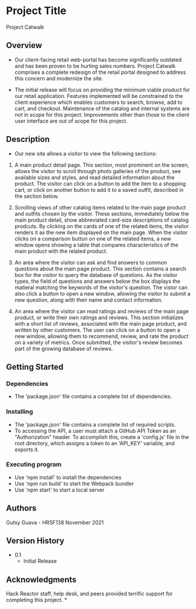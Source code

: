 # Project Title

Project Catwalk

## Overview

* Our client-facing retail web-portal has become significantly outdated and has been proven to be hurting sales numbers.   Project Catwalk comprises a complete redesign of the retail portal designed to address this concern and modernize the site.

* The initial release will focus on providing the minimum viable product for our retail application. Features implemented will be constrained to the client experience which enables customers to search, browse, add to cart, and checkout. Maintenance of the catalog and internal systems are not in scope for this project. Improvements other than those to the client user interface are out of scope for this project.

## Description

* Our new site allows a visitor to view the following sections:

1. A main product detail page.
This section, most prominent on the screen, allows the visitor to scroll through photo galleries of the product, see available sizes and styles, and read detailed information about the product. The visitor can click on a button to add the item to a shopping cart, or click on another button to add it to a saved outfit, described in the section below.

2. Scrolling views of other catalog items related to the main page product and outfits chosen by the visitor.
These sections, immediately below the main product detail, show abbreviated card-size descriptions of catalog prodcuts. By clicking on the cards of one of the related items, the visitor renders it as the new item displayed on the main page. When the visitor clicks on a comparison button on one of the related items, a new window opens showing a table that compares characteristics of the main product with the related product.

3. An area where the visitor can ask and find answers to common questions about the main page product.
This section contains a search box for the visitor to query the database of questions. As the visitor types, the field of questions and answers below the box displays the matieral matching the keywords of the visitor's question. The vistor can also click a button to open a new window, allowing the visitor to submit a new question, along with their name and contact information.

4. An area where the visitor can read ratings and reviews of the main page product, or write their own ratings and reviews.
This section initializes with a short list of reviews, associated with the main page product, and written by other customers. The user can click on a button to open a new window, allowing them to recommend, review, and rate the product on a variety of metrics. Once submitted, the visitor's review becomes part of the growing database of reviews.

## Getting Started

### Dependencies

* The 'package.json' file contains a complete list of dependencies.

### Installing

* The 'package.json' file contains a complete list of required scripts.
* To accessing the API, a user must attach a GitHub API Token as an "Authorization" header. To accomplish this, create a 'config.js' file in the root directory, which assigns a token to an 'API_KEY' variable, and exports it.

### Executing program

* Use 'npm install' to install the dependencies
* Use 'npm run build' to start the Webpack bundler
* Use 'npm start' to start a local server

## Authors

Gutsy Guava - HRSF138
November 2021

## Version History

* 0.1
    * Initial Release

## Acknowledgments

Hack Reactor staff, help desk, and peers provided terrific support for completing this project.
*
